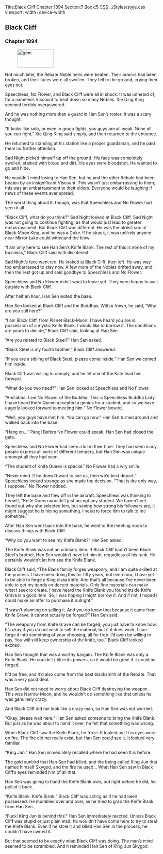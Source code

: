 Title:Black Cliff 
Chapter:1894 
Section:7 
Book:5 
CSS:../Styles/style.css 
viewport: width=device-width
  
## Black Cliff
### Chapter 1894 
<figure>
	<img src="../Images/gem.gif" alt="gem" id="gem" width="120" height="60" />
</figure>
  

  
  Not much later, the Rebate Noble heirs were beaten. Their armors had been broken, and their faces were all swollen. They fell to the ground, crying their eyes out.

Speechless, No Flower, and Black Cliff were all in shock. It was unheard of, for a nameless Viscount to beat down so many Nobles. Xie Qing King seemed terribly overpowered.

And he was nothing more than a guard in Han Sen’s roster. It was a scary thought.

“It looks like solo, or even in group fights, you guys are all weak. None of you can fight,” Xie Qing King said simply, and then returned to the entrance.

He returned to standing at his station like a proper guardsman, and he paid them no further attention.

Sad Night picked himself up off the ground. His face was completely swollen, stained with blood and dirt. His eyes were bloodshot. He wanted to go and hide.

He wouldn’t mind losing to Han Sen, but he and the other Rebate had been beaten by an insignificant Viscount. This wasn’t just embarrassing to them; this was an embarrassment to their elders. Everyone would be laughing if news of these events ever spread.

The worst thing about it, though, was that Speechless and No Flower had seen it all.

“Black Cliff, what do you think?” Sad Night looked at Black Cliff. Sad Night was not going to continue fighting, as that would just lead to greater embarrassment. But Black Cliff was different. He was the oldest son of Black-Moon King, and he was a Duke. If he struck, it was unlikely anyone near Mirror Lake could withstand the blow.

“I am only here to see Han Sen’s Knife Blank. The rest of this is none of my business,” Black Cliff said with disinterest.

Sad Night’s face went red. He looked at Black Cliff, then left. He was way too embarrassed to stay now. A few more of the Nobles drifted away, and then the rest got up and said goodbye to Speechless and No Flower.

Speechless and No Flower didn’t want to leave yet. They were happy to wait outside with Black Cliff.

After half an hour, Han Sen exited the base.

Han Sen looked at Black Cliff and the Buddhas. With a frown, he said, “Why are you still here?”

“I am Black Cliff, from Planet Black-Moon. I have heard you are in possession of a mystic Knife Blank. I would like to borrow it. The conditions are yours to decide,” Black Cliff said, looking at Han Sen.

“Are you related to Black Steel?” Han Sen asked.

“Black Steel is my fourth brother,” Black Cliff answered.

“If you are a sibling of Black Steel, please come inside.” Han Sen welcomed him inside.

Black Cliff was willing to comply, and he let one of the Kate lead him forward.

“What do you two need?” Han Sen looked at Speechless and No Flower.

“Amitabha. I am No Flower of the Buddha. This is Speechless Buddha Lady. I have heard Knife Queen accepted a genius for a student, and so we have eagerly looked forward to meeting him.” No Flower bowed.

“Well, you guys have met him. You can go now.” Han Sen turned around and walked back into the base.

“Hang on…” Pang! Before No Flower could speak, Han Sen had closed the gate.

Speechless and No Flower had seen a lot in their time. They had seen many people express all sorts of different tempers, but Han Sen was unique amongst all they had seen.

“The student of Knife Queen is special.” No Flower had a wry smile.

“Never mind. If he doesn’t want to see us, then we’d best depart.” Speechless looked strange as she made the decision. “That is the only way, I suppose.” No Flower nodded.

They left the base and flew off in the aircraft. Speechless was thinking to herself, “Knife Queen wouldn’t just accept any student. We haven’t yet found out why she selected him, but seeing how strong his followers are, it might suggest he is hiding something. I need to force him to talk to me sometime.”

After Han Sen went back into the base, he went to the meeting room to discuss things with Black Cliff.

“Why do you want to see my Knife Blank?” Han Sen asked.

The Knife Blank was not an ordinary item. If Black Cliff hadn’t been Black Steel’s brother, Han Sen wouldn’t have let him in, regardless of his rank. He certainly wouldn’t let him see the Knife Blank.

Black Cliff said, “The Black family forges weaponry, and I am quite skilled at the process. I have been doing this for fifty years, but even now, I have yet to be able to forge a King class knife. And that’s all because I’ve never been able to get my hands on decent materials. Only fine materials can make what I seek to create. I have heard the Knife Blank you found inside Knife Grave is a good item. So, I was hoping I might borrow it. And if not, I hoped I could make an offer to purchase it outright.”

“I wasn’t planning on selling it. And you do know that because it came from Knife Grave, it cannot actually be forged?” Han Sen said.

“The weaponry from Knife Grave can be forged; you just have to know how. It’s okay if you do not wish to sell the material, but if it does work, I can forge it into something of your choosing, all for free. I’d even be willing to pay. You will still keep ownership of the knife, too.” Black Cliff looked excited.

Han Sen thought that was a worthy bargain. The Knife Blank was only a Knife Blank. He couldn’t utilize its powers, so it would be great if it could be forged.

It’d be free, and it’d also come from the best blacksmith of the Rebate. That was a very good deal.

Han Sen did not need to worry about Black Cliff destroying the weapon. This was Narrow Moon, and he wouldn’t do something like that unless he was genuinely crazy.

And Black Cliff did not look like a crazy man, so Han Sen was not worried.

“Okay, please wait here.” Han Sen asked someone to bring the Knife Blank. But just as he was about to hand it over, he felt that something was wrong.

When Black Cliff saw the Knife Blank, he froze. It looked as if his eyes were on fire. The fire did not really exist, but Han Sen could see it. It looked very familiar.

“King Jun.” Han Sen immediately recalled where he had seen this before.

The gold sunbird that Han Sen had killed, and the being called King Jun that named himself Skygod, and the fire he used… What Han Sen saw in Black Cliff’s eyes reminded him of all that.

Han Sen was going to hand the Knife Blank over, but right before he did, he pulled it back.

“Knife Blank. Knife Blank.” Black Cliff was acting as if he had been possessed. He mumbled over and over, as he tried to grab the Knife Blank from Han Sen.

“Fuck! King Jun is behind this!” Han Sen immediately reacted. Unless Black Cliff was stupid or just plain mad, he wouldn’t have come here to try to steal the Knife Blank. Even if he stole it and killed Han Sen in the process, he couldn’t have owned it.

But that seemed to be exactly what Black Cliff was doing. The man’s mind seemed to be scrambled. And it reminded Han Sen of King Jun Skygod.
